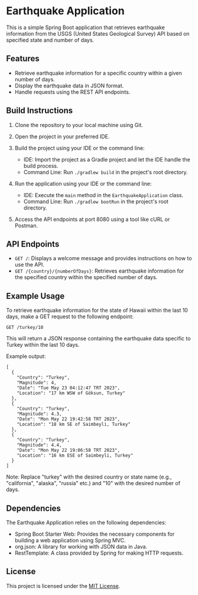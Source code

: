 # Earthquake Application

This is a simple Spring Boot application that retrieves earthquake information from the USGS (United States Geological Survey) API based on specified state and number of days.

## Features

- Retrieve earthquake information for a specific country within a given number of days.
- Display the earthquake data in JSON format.
- Handle requests using the REST API endpoints.

## Build Instructions

1. Clone the repository to your local machine using Git.

2. Open the project in your preferred IDE.

3. Build the project using your IDE or the command line:
    - IDE: Import the project as a Gradle project and let the IDE handle the build process.
    - Command Line: Run `./gradlew build` in the project's root directory.

4. Run the application using your IDE or the command line:
    - IDE: Execute the `main` method in the `EarthquakeApplication` class.
    - Command Line: Run `./gradlew bootRun` in the project's root directory.

5. Access the API endpoints at port 8080 using a tool like cURL or Postman.

## API Endpoints

- `GET /`: Displays a welcome message and provides instructions on how to use the API.
- `GET /{country}/{numberOfDays}`: Retrieves earthquake information for the specified country within the specified number of days.

## Example Usage

To retrieve earthquake information for the state of Hawaii within the last 10 days, make a GET request to the following endpoint:

```
GET /turkey/10
```

This will return a JSON response containing the earthquake data specific to Turkey within the last 10 days.

Example output:
```
[
  {
    "Country": "Turkey",
    "Magnitude": 4,
    "Date": "Tue May 23 04:12:47 TRT 2023",
    "Location": "17 km WSW of Göksun, Turkey"
  },
  {
    "Country": "Turkey",
    "Magnitude": 4.3,
    "Date": "Mon May 22 19:42:58 TRT 2023",
    "Location": "18 km SE of Saimbeyli, Turkey"
  },
  {
    "Country": "Turkey",
    "Magnitude": 4.4,
    "Date": "Mon May 22 19:06:58 TRT 2023",
    "Location": "16 km ESE of Saimbeyli, Turkey"
  }
]

```

Note: Replace "turkey" with the desired country or state name (e.g., "california", "alaska", "russia" etc.) and "10" with the desired number of days.

## Dependencies

The Earthquake Application relies on the following dependencies:

- Spring Boot Starter Web: Provides the necessary components for building a web application using Spring MVC.
- org.json: A library for working with JSON data in Java.
- RestTemplate: A class provided by Spring for making HTTP requests.

## License

This project is licensed under the [MIT License](LICENSE).
